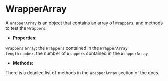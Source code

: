 # WrapperArray

A `WrapperArray` is an object that contains an array of [`Wrappers`](../wrapper/README.md), and methods to test the `Wrappers`.

- **Properties:**

`wrappers` `array`: the `Wrappers` contained in the `WrapperArray`  
`length` `number`: the number of `Wrappers` contained in the `WrapperArray`

 - **Methods:**

There is a detailed list of methods in the `WrapperArray` section of the docs.
